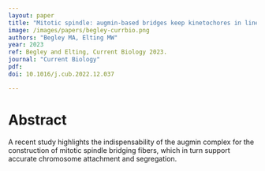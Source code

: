 ```yaml
---
layout: paper
title: "Mitotic spindle: augmin-based bridges keep kinetochores in line"
image: /images/papers/begley-currbio.png
authors: "Begley MA, Elting MW"
year: 2023
ref: Begley and Elting, Current Biology 2023.
journal: "Current Biology"
pdf:
doi: 10.1016/j.cub.2022.12.037

---
```


# Abstract

A recent study highlights the indispensability of the augmin complex for the construction of mitotic spindle bridging fibers, which in turn support accurate chromosome attachment and segregation.